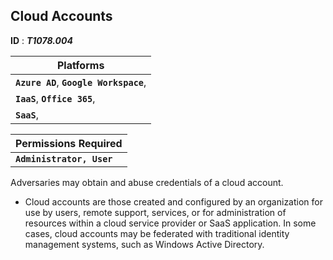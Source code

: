 ## **Cloud Accounts**

**ID** : ***T1078.004***

| Platforms | 
| --- | 
|**`Azure AD`**, **`Google Workspace`**, |
| **`IaaS`**, **`Office 365`**, |
|**`SaaS`**, |


| Permissions Required | 
| --- | 
| **`Administrator, User`** |

Adversaries may obtain and abuse credentials of a cloud account.

- Cloud accounts are those created and configured by an organization for use by users, remote support, services, or for administration of resources within a cloud service provider or SaaS application. In some cases, cloud accounts may be federated with traditional identity management systems, such as Windows Active Directory. 